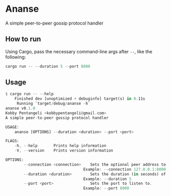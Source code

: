 # Ananse

A simple peer-to-peer gossip protocol handler

## How to run

Using Cargo, pass the necessary command-line args after `--`, like the following:

```rust
cargo run -- --duration 5 --port 8000
```

## Usage

```rust
$ cargo run -- --help
    Finished dev [unoptimized + debuginfo] target(s) in 0.11s
     Running `target/debug/ananse -h`
ananse v0.1.0
Kobby Pentangeli <kobbypentangeli@gmail.com>
A simple peer-to-peer gossip protocol handler

USAGE:
    ananse [OPTIONS] --duration <duration> --port <port>

FLAGS:
    -h, --help       Prints help information
    -V, --version    Prints version information

OPTIONS:
        --connection <connection>    Sets the optional peer address to connect to.
                                  Example: --connection 127.0.0.1:8000
        --duration <duration>        Sets the duration (in seconds) of emitting messages to other peers.
                                  Example: --duration 5
        --port <port>                Sets the port to listen to.
                                  Example: --port 8000
```

